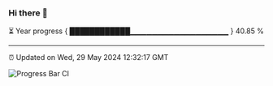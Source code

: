 ### Hi there 👋

⏳ Year progress { ████████████▁▁▁▁▁▁▁▁▁▁▁▁▁▁▁▁▁▁ } 40.85 %

---

⏰ Updated on Wed, 29 May 2024 12:32:17 GMT

![Progress Bar CI](https://github.com/liununu/liununu/workflows/Progress%20Bar%20CI/badge.svg)

